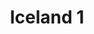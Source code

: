 ---
layout: splash
title: "Iceland 1"
permalink: /gallery/iceland_1/
header:
  image: /assets/images/splash/kinabalu.jpg
---